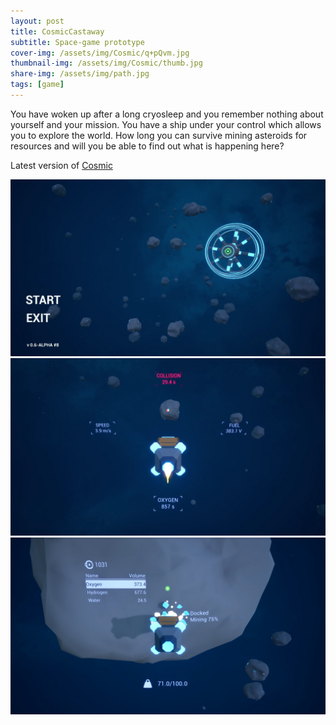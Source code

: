 ```yaml
---
layout: post
title: CosmicCastaway
subtitle: Space-game prototype
cover-img: /assets/img/Cosmic/q+pQvm.jpg
thumbnail-img: /assets/img/Cosmic/thumb.jpg
share-img: /assets/img/path.jpg
tags: [game]
---
```


You have woken up after a long cryosleep and you remember nothing about yourself and your mission. You have a ship under your control which allows you to explore the world. How long you can survive mining asteroids for resources and will you be able to find out what is happening here?

Latest version of [Cosmic](https://sergeyfirsov.itch.io/cosmiccastaway)

![Cosmic gameplay](/assets/img/Cosmic/c1.jpg)
![Cosmic gameplay](/assets/img/Cosmic/c2.jpg)
![Cosmic gameplay](/assets/img/Cosmic/c3.jpg)